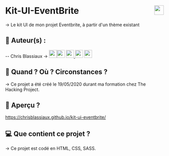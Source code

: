 # Kit-UI-EventBrite <img src="https://raw.githubusercontent.com/matiassingers/awesome-readme/master/icon.png" width="30px" style="float: right">


→ Le kit UI de mon projet Eventbrite, à partir d'un thème existant

## 👤  Auteur(s) : 

-- Chris Blassiaux → 
[<img src="http://pngimg.com/uploads/github/github_PNG40.png" width="25" >](https://github.com/ChrisBlassiaux )[<img src="https://user-images.githubusercontent.com/59894954/79057092-9281bc00-7c5d-11ea-9392-783b52f9dae4.png" width="25" >](https://chrisb.fr/)  [<img src="https://www.crossfitchelles.com/wp-content/uploads/2019/03/linkedin-icon-logo-png-transparent.png" width="25" >  ](https://www.linkedin.com/in/christopher-blassiaux-802891198/)  [<img src="https://upload.wikimedia.org/wikipedia/commons/4/45/New_Logo_Gmail.svg" width="25" >](chrisblassiaux@gmail.com)   [<img src="https://www.toomed.com/blog/wp-content/uploads/2018/09/new-instagram-logo-png-transparent.png" width="25" > ](https://www.instagram.com/chris.blassiaux/) 

## :calendar:  Quand ? Où ? Circonstances ?

→ Ce projet a été créé le 19/05/2020 durant ma formation chez The Hacking Project.

## :eyes:  Aperçu ?
https://chrisblassiaux.github.io/kit-ui-eventbrite/

## :computer:  Que contient ce projet ?

→ Ce projet est codé en HTML, CSS, SASS.

